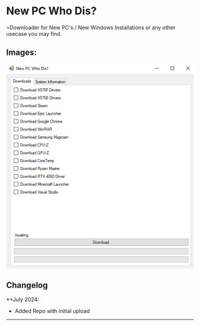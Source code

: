 # New PC Who Dis?

~Downloader for New PC's / New Windows Installations or any other usecase you may find.

## Images:
![Alt text](/NewPCWhoDis.png?raw=true "Form Display Example")

## Changelog

*+July 2024:
 - Added Repo with initial upload
----------------------------------------------------------------
